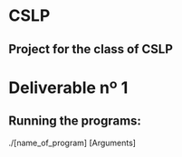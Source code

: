 # CSLP
## Project for the class of CSLP

# Deliverable nº 1

## Running the programs:
 ./[name_of_program] [Arguments]
